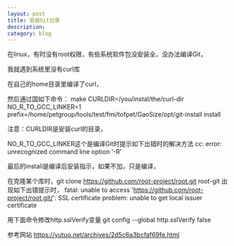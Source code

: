 ```yaml
---
layout: post
title: 安装Git记录
description: 
category: blog
---
```



在linux，有时没有root权限，有些系统软件包没安装全，没办法编译Git，

我就遇到系统里没有curl库

在自己的home目录里编译了curl，

然后通过国如下命令：
make CURLDIR=/you/instal/the/curl-dir NO_R_TO_GCC_LINKER=1 prefix=/home/petgroup/tools/test/fmi/tofpet/GaoSize/opt/git-install install

注意：CURLDIR是安装curl的目录，

NO_R_TO_GCC_LINKER这个是编译Git时提示如下出错时的解决方法
cc: error: unrecognized command line option ‘-R’

最后的install是编译后安装指示，如果不加，只是编译，



在克隆某个库时，git clone https://github.com/root-project/root.git root-git
出现如下出错提示时，
fatal: unable to access 'https://github.com/root-project/root.git/': SSL certificate problem: unable to get local issuer certificate

用下面命令修改http.sslVerify变量 
git config --global http.sslVerify false

参考网站
https://yutuo.net/archives/2d5c6a3bcfaf69fe.html


[Gsize]:    http://gsize.github.io  "Gsize"
